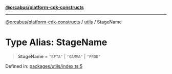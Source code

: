[**@orcabus/platform-cdk-constructs**](../../../../README.md)

***

[@orcabus/platform-cdk-constructs](../../../../README.md) / [utils](../README.md) / StageName

# Type Alias: StageName

> **StageName** = `"BETA"` \| `"GAMMA"` \| `"PROD"`

Defined in: [packages/utils/index.ts:5](https://github.com/OrcaBus/platform-cdk-constructs/blob/885f4bf19a11a54aff506f0fbbcc9831b1a2976f/packages/utils/index.ts#L5)
